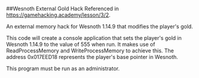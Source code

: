 ##Wesnoth External Gold Hack
Referenced in https://gamehacking.academy/lesson/3/2.

An external memory hack for Wesnoth 1.14.9 that modifies the player's gold.

This code will create a console application that sets the player's gold in Wesnoth 1.14.9 to the value of 555 when run. It makes use of ReadProcessMemory and WriteProcessMemory to achieve this. The address 0x017EED18 represents the player's base pointer in Wesnoth.

This program must be run as an administrator.
